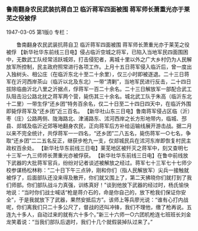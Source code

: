 ### 鲁南翻身农民武装抗蒋自卫  临沂蒋军四面被围  蒋军师长萧重光亦于莱芜之役被俘

1947-03-05
第1版()
专栏：

　　鲁南翻身农民武装抗蒋自卫
    临沂蒋军四面被围
    蒋军师长萧重光亦于莱芜之役被俘
    【新华社华东前线三日电】侵占临沂空城之将军，已陷入当地军民四面围困中，无数武工队经常活跃城郊，打击侵犯者，离城十里以外之广大乡村仍为人民解放军所控制，民主政府照常进行各项工作。上月十五日蒋军侵入临沂后，曾一度出入独树头、相公庄（在临沂东北十至二十余里），仅三小时即被逐退。二十三日蒋军在沂河西岸茶山（临沂以北及东北）一带“清剿”，当地军民进行反击，二十四日拔除临曲沂北八里之沂据点，俘蒋军一百二十余名。二十三日解放军一部配合武工队阻击沿公路北扰之蒋军两个营，毙伤其三十余名。城北武工队于朱高（临沂东北十二里）一带生俘“还乡团”特务百余名，仅二十日至二十四日四天中，在临沂外围即毙俘蒋军及“还乡团”近三百名。
    【新华社山东三日电】鲁南蒋军侵占区临（沂）枣（庄）公路两侧、陇海路北、津浦路东、沭河西岸之长方形地带内，临城、邳县、郯城及临沂近郊等地翻身农民，正向蒋军后方补给运输线展开游击战。据二月以来不完全统计，共俘蒋军一一四名，“还乡团”二八五名，毙伤蒋军一○七名，争取“还乡团”二二五名反正，继获步枪九一支，仅郯城民兵在沭河东岸即恢复村民主政权百余处。
    【新华社华东前线三日电】莱芜地区被歼灭之蒋军中，刻又查明七十三军一九三师师长萧重光亦被俘获。
    【新华社华东前线三日电】在鲁中前线放下武器的大批蒋军官兵，纷纷对记者谈述被解放之经过。蒋军七十三军七十七师少校参谋杨松林称：“二十日下午三点钟，刚和你们（指人民解放军）尖兵一接触就被俘了，后面部队还没来得及散开，你们就又围上了，第二天拂晓你们就打到了我们师部。你们部队战斗力真强，训练真好！”谈到他放下武器的经过时，杨氏愉快地说：“当时你们战士喊话“枪是蒋介石的，命是你自己的，放下枪我们保证你安全”，于是我就放下了武器，果然安抵后方”。该师上等兵廖光说：“谁有心打内战呢，你们离我们只二十多公尺了，督战的还叫冲锋，我们不理他，缴了枪再说。五连九十多人，自动过来的就有六十多个。”新三十六师一○六团机枪连七班班长刘金龙笑着说：“当我们部队后退时，我们十几个就假装掉队过来了。”
